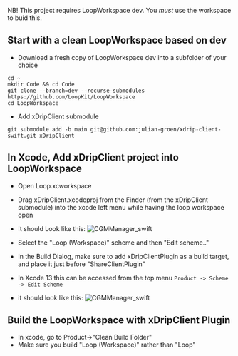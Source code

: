 NB! This project requires LoopWorkspace dev. You *must* use the workspace to buid this.

## Start with a clean LoopWorkspace based on dev

* Download a fresh copy of LoopWorkspace dev into a subfolder of your choice
```
cd ~
mkdir Code && cd Code
git clone --branch=dev --recurse-submodules https://github.com/LoopKit/LoopWorkspace
cd LoopWorkspace
```

* Add xDripClient submodule
```
git submodule add -b main git@github.com:julian-groen/xdrip-client-swift.git xDripClient
```

## In Xcode, Add xDripClient project into LoopWorkspace
* Open Loop.xcworkspace
* Drag xDripClient.xcodeproj from the Finder (from the xDripClient submodule) into the xcode left menu while having the loop workspace open 
* It should Look like this:
![CGMManager_swift](https://user-images.githubusercontent.com/442324/111884066-63241500-89bf-11eb-9b0c-14a440111cda.jpg "LibreTransmitter as part of workspace")

* Select the "Loop (Workspace)" scheme and then "Edit scheme.."
* In the Build Dialog, make sure to add xDripClientPlugin as a build target, and place it just before "ShareClientPlugin"
* In Xcode 13 this can be accessed from the top menu `Product -> Scheme -> Edit Scheme`
* it should look like this: ![CGMManager_swift](https://user-images.githubusercontent.com/442324/111884191-41775d80-89c0-11eb-8f8a-51290e85d9a5.jpg)

## Build the LoopWorkspace with xDripClient Plugin
* In xcode, go to Product->"Clean Build Folder"
* Make sure you build "Loop (Workspace)" rather than "Loop"
